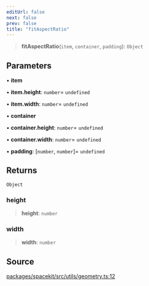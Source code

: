 ```yaml
---
editUrl: false
next: false
prev: false
title: "fitAspectRatio"
---
```


> **fitAspectRatio**(`item`, `container`, `padding`): `Object`

## Parameters

• **item**

• **item\.height**: `number`= `undefined`

• **item\.width**: `number`= `undefined`

• **container**

• **container\.height**: `number`= `undefined`

• **container\.width**: `number`= `undefined`

• **padding**: [`number`, `number`]= `undefined`

## Returns

`Object`

### height

> **height**: `number`

### width

> **width**: `number`

## Source

[packages/spacekit/src/utils/geometry.ts:12](https://github.com/nodenogg-in/alpha-p2p/blob/bd4a66e/packages/spacekit/src/utils/geometry.ts#L12)
